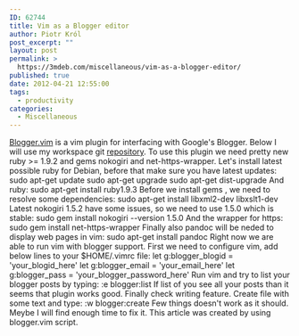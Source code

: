 ```yaml
---
ID: 62744
title: Vim as a Blogger editor
author: Piotr Król
post_excerpt: ""
layout: post
permalink: >
  https://3mdeb.com/miscellaneous/vim-as-a-blogger-editor/
published: true
date: 2012-04-21 12:55:00
tags:
  - productivity
categories:
  - Miscellaneous
---
```

[Blogger.vim][1] is a vim plugin for interfacing with Google's Blogger. Below I will use my workspace git [repository][2]. To use this plugin we need pretty new ruby >= 1.9.2 and gems nokogiri and net-https-wrapper. Let's install latest possible ruby for Debian, before that make sure you have latest updates: sudo apt-get update sudo apt-get upgrade sudo apt-get dist-upgrade And ruby: sudo apt-get install ruby1.9.3 Before we install gems , we need to resolve some dependencies: sudo apt-get install libxml2-dev libxslt1-dev Latest nokogiri 1.5.2 have some issues, so we need to use 1.5.0 which is stable: sudo gem install nokogiri --version 1.5.0 And the wrapper for https: sudo gem install net-https-wrapper Finally also pandoc will be neded to display web pages in vim: sudo apt-get install pandoc Right now we are able to run vim with blogger support. First we need to configure vim, add below lines to your $HOME/.vimrc file: let g:blogger_blogid = 'your_blogid_here' let g:blogger_email = 'your_email_here' let g:blogger_pass = 'your_blogger_password_here' Run vim and try to list your blogger posts by typing: :e blogger:list If list of you see all your posts than it seems that plugin works good. Finally check writing feature. Create file with some text and type: :w blogger:create Few things doesn't work as it should. Meybe I will find enough time to fix it. This article was created by using blogger.vim script.

 [1]: https://github.com/ujihisa/blogger.vim
 [2]: https://github.com/pietrushnic/workspace